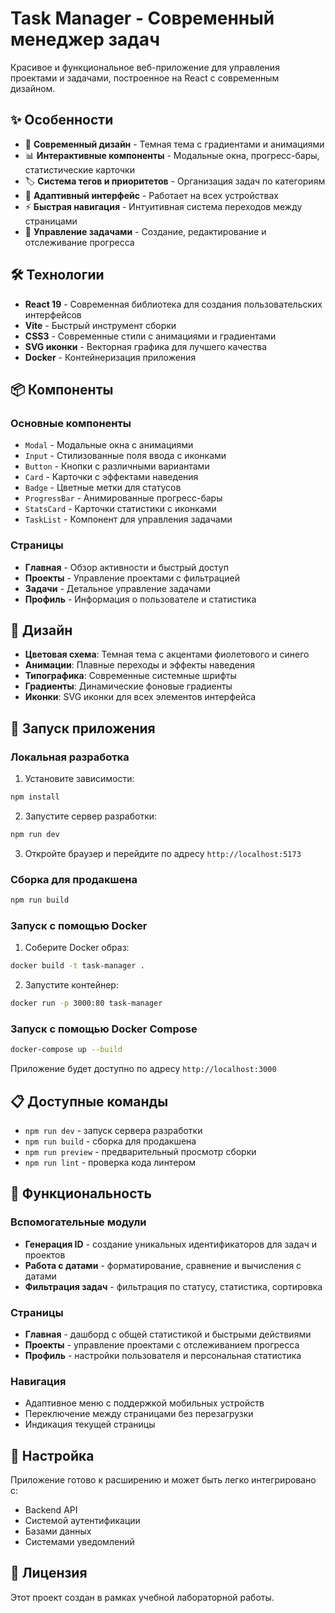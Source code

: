 # Task Manager - Современный менеджер задач

Красивое и функциональное веб-приложение для управления проектами и задачами, построенное на React с современным дизайном.

## ✨ Особенности

- 🎨 **Современный дизайн** - Темная тема с градиентами и анимациями
- 📊 **Интерактивные компоненты** - Модальные окна, прогресс-бары, статистические карточки
- 🏷️ **Система тегов и приоритетов** - Организация задач по категориям
- 📱 **Адаптивный интерфейс** - Работает на всех устройствах
- ⚡ **Быстрая навигация** - Интуитивная система переходов между страницами
- 🎯 **Управление задачами** - Создание, редактирование и отслеживание прогресса

## 🛠 Технологии

- **React 19** - Современная библиотека для создания пользовательских интерфейсов
- **Vite** - Быстрый инструмент сборки
- **CSS3** - Современные стили с анимациями и градиентами
- **SVG иконки** - Векторная графика для лучшего качества
- **Docker** - Контейнеризация приложения

## 📦 Компоненты

### Основные компоненты
- `Modal` - Модальные окна с анимациями
- `Input` - Стилизованные поля ввода с иконками
- `Button` - Кнопки с различными вариантами
- `Card` - Карточки с эффектами наведения
- `Badge` - Цветные метки для статусов
- `ProgressBar` - Анимированные прогресс-бары
- `StatsCard` - Карточки статистики с иконками
- `TaskList` - Компонент для управления задачами

### Страницы
- **Главная** - Обзор активности и быстрый доступ
- **Проекты** - Управление проектами с фильтрацией
- **Задачи** - Детальное управление задачами
- **Профиль** - Информация о пользователе и статистика

## 🎨 Дизайн

- **Цветовая схема**: Темная тема с акцентами фиолетового и синего
- **Анимации**: Плавные переходы и эффекты наведения
- **Типографика**: Современные системные шрифты
- **Градиенты**: Динамические фоновые градиенты
- **Иконки**: SVG иконки для всех элементов интерфейса

## 🚀 Запуск приложения

### Локальная разработка

1. Установите зависимости:
```bash
npm install
```

2. Запустите сервер разработки:
```bash
npm run dev
```

3. Откройте браузер и перейдите по адресу `http://localhost:5173`

### Сборка для продакшена

```bash
npm run build
```

### Запуск с помощью Docker

1. Соберите Docker образ:
```bash
docker build -t task-manager .
```

2. Запустите контейнер:
```bash
docker run -p 3000:80 task-manager
```

### Запуск с помощью Docker Compose

```bash
docker-compose up --build
```

Приложение будет доступно по адресу `http://localhost:3000`

## 📋 Доступные команды

- `npm run dev` - запуск сервера разработки
- `npm run build` - сборка для продакшена
- `npm run preview` - предварительный просмотр сборки
- `npm run lint` - проверка кода линтером

## 🎯 Функциональность

### Вспомогательные модули

- **Генерация ID** - создание уникальных идентификаторов для задач и проектов
- **Работа с датами** - форматирование, сравнение и вычисления с датами
- **Фильтрация задач** - фильтрация по статусу, статистика, сортировка

### Страницы

- **Главная** - дашборд с общей статистикой и быстрыми действиями
- **Проекты** - управление проектами с отслеживанием прогресса
- **Профиль** - настройки пользователя и персональная статистика

### Навигация

- Адаптивное меню с поддержкой мобильных устройств
- Переключение между страницами без перезагрузки
- Индикация текущей страницы

## 🔧 Настройка

Приложение готово к расширению и может быть легко интегрировано с:
- Backend API
- Системой аутентификации
- Базами данных
- Системами уведомлений

## 📝 Лицензия

Этот проект создан в рамках учебной лабораторной работы.